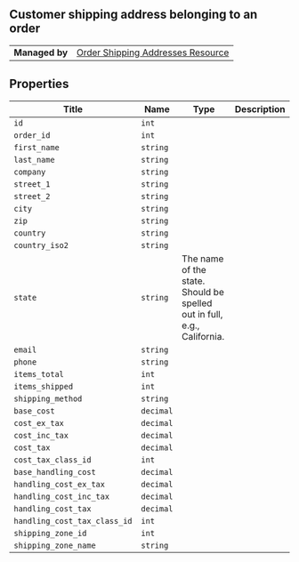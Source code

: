 ## Customer shipping address belonging to an order

|||
|---|---|
| **Managed by** | [Order Shipping Addresses Resource](/api/stores/v2/orders/shipping_addresses)
</div>

</div>

## Properties

| Title | Name | Type | Description |
| --- | --- | --- | --- |
| `id` | `int` |
| `order_id` | `int` |
| `first_name` | `string` |
| `last_name` | `string` |
| `company` | `string` |
| `street_1` | `string` |
| `street_2` | `string` |
| `city` | `string` |
| `zip` | `string` |
| `country` | `string` |
| `country_iso2` | `string` |
| `state` | `string` | The name of the state. Should be spelled out in full, e.g., California. |
| `email` | `string` |
| `phone` | `string` |
| `items_total` | `int` |
| `items_shipped` | `int` |
| `shipping_method` | `string` |
| `base_cost` | `decimal` |
| `cost_ex_tax` | `decimal` |
| `cost_inc_tax` | `decimal` |
| `cost_tax` | `decimal` |
| `cost_tax_class_id` | `int` |
| `base_handling_cost` | `decimal` |
| `handling_cost_ex_tax` | `decimal` |
| `handling_cost_inc_tax` | `decimal` |
| `handling_cost_tax` | `decimal` |
| `handling_cost_tax_class_id` | `int` |
| `shipping_zone_id` | `int` |
| `shipping_zone_name` | `string` |
